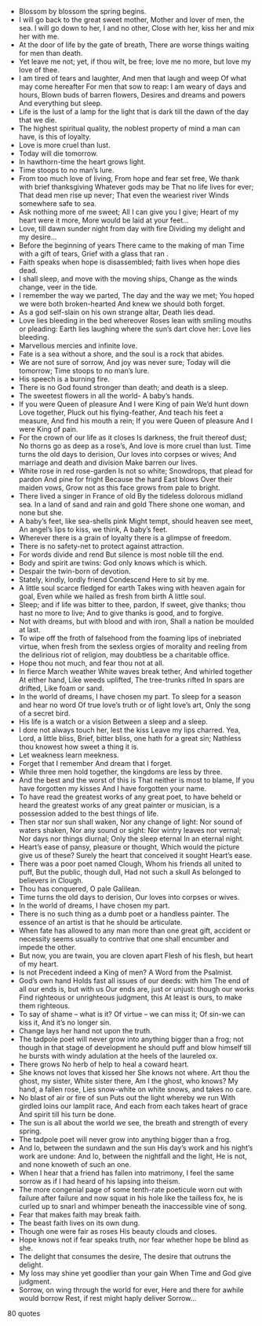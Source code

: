  - Blossom by blossom the spring begins.
 - I will go back to the great sweet mother, Mother and lover of men, the sea. I will go down to her, I and no other, Close with her, kiss her and mix her with me.
 - At the door of life by the gate of breath, There are worse things waiting for men than death.
 - Yet leave me not; yet, if thou wilt, be free; love me no more, but love my love of thee.
 - I am tired of tears and laughter, And men that laugh and weep Of what may come hereafter For men that sow to reap: I am weary of days and hours, Blown buds of barren flowers, Desires and dreams and powers And everything but sleep.
 - Life is the lust of a lamp for the light that is dark till the dawn of the day that we die.
 - The highest spiritual quality, the noblest property of mind a man can have, is this of loyalty.
 - Love is more cruel than lust.
 - Today will die tomorrow.
 - In hawthorn-time the heart grows light.
 - Time stoops to no man’s lure.
 - From too much love of living, From hope and fear set free, We thank with brief thanksgiving Whatever gods may be That no life lives for ever; That dead men rise up never; That even the weariest river Winds somewhere safe to sea.
 - Ask nothing more of me sweet; All I can give you I give; Heart of my heart were it more, More would be laid at your feet...
 - Love, till dawn sunder night from day with fire Dividing my delight and my desire...
 - Before the beginning of years There came to the making of man Time with a gift of tears, Grief with a glass that ran .
 - Faith speaks when hope is disassembled; faith lives when hope dies dead.
 - I shall sleep, and move with the moving ships, Change as the winds change, veer in the tide.
 - I remember the way we parted, The day and the way we met; You hoped we were both broken-hearted And knew we should both forget.
 - As a god self-slain on his own strange altar, Death lies dead.
 - Love lies bleeding in the bed whereover Roses lean with smiling mouths or pleading: Earth lies laughing where the sun’s dart clove her: Love lies bleeding.
 - Marvellous mercies and infinite love.
 - Fate is a sea without a shore, and the soul is a rock that abides.
 - We are not sure of sorrow, And joy was never sure; Today will die tomorrow; Time stoops to no man’s lure.
 - His speech is a burning fire.
 - There is no God found stronger than death; and death is a sleep.
 - The sweetest flowers in all the world- A baby’s hands.
 - If you were Queen of pleasure And I were King of pain We’d hunt down Love together, Pluck out his flying-feather, And teach his feet a measure, And find his mouth a rein; If you were Queen of pleasure And I were King of pain.
 - For the crown of our life as it closes Is darkness, the fruit thereof dust; No thorns go as deep as a rose’s, And love is more cruel than lust. Time turns the old days to derision, Our loves into corpses or wives; And marriage and death and division Make barren our lives.
 - White rose in red rose-garden Is not so white; Snowdrops, that plead for pardon And pine for fright Because the hard East blows Over their maiden vows, Grow not as this face grows from pale to bright.
 - There lived a singer in France of old By the tideless dolorous midland sea. In a land of sand and rain and gold There shone one woman, and none but she.
 - A baby’s feet, like sea-shells pink Might tempt, should heaven see meet, An angel’s lips to kiss, we think, A baby’s feet.
 - Wherever there is a grain of loyalty there is a glimpse of freedom.
 - There is no safety-net to protect against attraction.
 - For words divide and rend But silence is most noble till the end.
 - Body and spirit are twins: God only knows which is which.
 - Despair the twin-born of devotion.
 - Stately, kindly, lordly friend Condescend Here to sit by me.
 - A little soul scarce fledged for earth Takes wing with heaven again for goal, Even while we hailed as fresh from birth A little soul.
 - Sleep; and if life was bitter to thee, pardon, If sweet, give thanks; thou hast no more to live; And to give thanks is good, and to forgive.
 - Not with dreams, but with blood and with iron, Shall a nation be moulded at last.
 - To wipe off the froth of falsehood from the foaming lips of inebriated virtue, when fresh from the sexless orgies of morality and reeling from the delirious riot of religion, may doubtless be a charitable office.
 - Hope thou not much, and fear thou not at all.
 - In fierce March weather White waves break tether, And whirled together At either hand, Like weeds uplifted, The tree-trunks rifted In spars are drifted, Like foam or sand.
 - In the world of dreams, I have chosen my part. To sleep for a season and hear no word Of true love’s truth or of light love’s art, Only the song of a secret bird.
 - His life is a watch or a vision Between a sleep and a sleep.
 - I dore not always touch her, lest the kiss Leave my lips charred. Yea, Lord, a little bliss, Brief, bitter bliss, one hath for a great sin; Nathless thou knowest how sweet a thing it is.
 - Let weakness learn meekness.
 - Forget that I remember And dream that I forget.
 - While three men hold together, the kingdoms are less by three.
 - And the best and the worst of this is That neither is most to blame, If you have forgotten my kisses And I have forgotten your name.
 - To have read the greatest works of any great poet, to have beheld or heard the greatest works of any great painter or musician, is a possession added to the best things of life.
 - Then star nor sun shall waken, Nor any change of light: Nor sound of waters shaken, Nor any sound or sight: Nor wintry leaves nor vernal; Nor days nor things diurnal; Only the sleep eternal In an eternal night.
 - Heart’s ease of pansy, pleasure or thought, Which would the picture give us of these? Surely the heart that conceived it sought Heart’s ease.
 - There was a poor poet named Clough, Whom his friends all united to puff, But the public, though dull, Had not such a skull As belonged to believers in Clough.
 - Thou has conquered, O pale Galilean.
 - Time turns the old days to derision, Our loves into corpses or wives.
 - In the world of dreams, I have chosen my part.
 - There is no such thing as a dumb poet or a handless painter. The essence of an artist is that he should be articulate.
 - When fate has allowed to any man more than one great gift, accident or necessity seems usually to contrive that one shall encumber and impede the other.
 - But now, you are twain, you are cloven apart Flesh of his flesh, but heart of my heart.
 - Is not Precedent indeed a King of men? A Word from the Psalmist.
 - God’s own hand Holds fast all issues of our deeds: with him The end of all our ends is, but with us Our ends are, just or unjust: though our works Find righteous or unrighteous judgment, this At least is ours, to make them righteous.
 - To say of shame – what is it? Of virtue – we can miss it; Of sin-we can kiss it, And it’s no longer sin.
 - Change lays her hand not upon the truth.
 - The tadpole poet will never grow into anything bigger than a frog; not though in that stage of development he should puff and blow himself till he bursts with windy adulation at the heels of the laureled ox.
 - There grows No herb of help to heal a coward heart.
 - She knows not loves that kissed her She knows not where. Art thou the ghost, my sister, White sister there, Am I the ghost, who knows? My hand, a fallen rose, Lies snow-white on white snows, and takes no care.
 - No blast of air or fire of sun Puts out the light whereby we run With girdled loins our lamplit race, And each from each takes heart of grace And spirit till his turn be done.
 - The sun is all about the world we see, the breath and strength of every spring.
 - The tadpole poet will never grow into anything bigger than a frog.
 - And lo, between the sundawn and the sun His day’s work and his night’s work are undone: And lo, between the nightfall and the light, He is not, and none knoweth of such an one.
 - When I hear that a friend has fallen into matrimony, I feel the same sorrow as if I had heard of his lapsing into theism.
 - The more congenial page of some tenth-rate poeticule worn out with failure after failure and now squat in his hole like the tailless fox, he is curled up to snarl and whimper beneath the inaccessible vine of song.
 - Fear that makes faith may break faith.
 - The beast faith lives on its own dung.
 - Though one were fair as roses His beauty clouds and closes.
 - Hope knows not if fear speaks truth, nor fear whether hope be blind as she.
 - The delight that consumes the desire, The desire that outruns the delight.
 - My loss may shine yet goodlier than your gain When Time and God give judgment.
 - Sorrow, on wing through the world for ever, Here and there for awhile would borrow Rest, if rest might haply deliver Sorrow...

80 quotes
